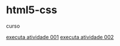# html5-css
 curso

<a href="https://samirasantos2008.github.io/html5-css/Exercicios/exe001">executa atividade 001</a>
<a href="https://samirasantos2008.github.io/html5-css/Exercicios/exe002">executa atividade 002</a>